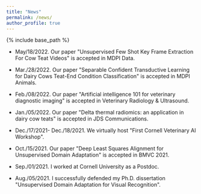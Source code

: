 ```yaml
---
title: "News"
permalink: /news/
author_profile: true
---
```


{% include base_path %}

* May/18/2022. Our paper "Unsupervised Few Shot Key Frame Extraction For Cow Teat Videos" is accepted in MDPI Data.

* Mar./28/2022. Our paper "Separable Confident Transductive Learning for Dairy Cows Teat-End Condition Classification" is accepted in MDPI Animals.

* Feb./08/2022. Our paper "Artificial intelligence 101 for veterinary diagnostic imaging" is accepted in Veterinary Radiology & Ultrasound.

* Jan./05/2022. Our paper "Delta thermal radiomics: an application in dairy cow teats" is accepted in JDS Communications.

* Dec./17/2021- Dec./18/2021. We virtually host "First Cornell Veterinary AI Workshop".

* Oct./15/2021. Our paper "Deep Least Squares Alignment for Unsupervised Domain Adaptation" is accepted in BMVC 2021.

* Sep./01/2021. I worked at Cornell University as a Postdoc.

* Aug./05/2021. I successfully defended my Ph.D. dissertation "Unsupervised Domain Adaptation for Visual Recognition".



